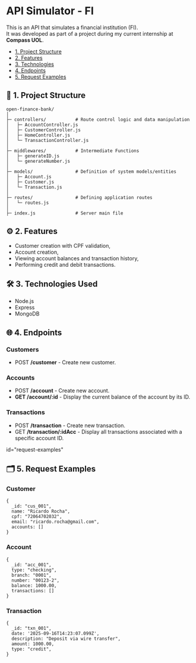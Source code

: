 # API Simulator - FI 

This is an API that simulates a financial institution (FI).  
It was developed as part of a project during my current internship at **Compass UOL**.

- [1. Project Structure](#project-structure)
- [2. Features](#features)
- [3. Technologies](#technologies-used)
- [4. Endpoints](#endpoints)
- [5. Request Examples](#request-examples)

<a id="project-structure"></a>
## 📂 1. Project Structure 

```
open-finance-bank/
│
├─ controllers/           # Route control logic and data manipulation
│   ├─ AccountController.js
│   ├─ CustomerController.js
│   ├─ HomeController.js
│   └─ TransactionController.js
│
├─ middlewares/           # Intermediate Functions
│   ├─ generateID.js
│   └─ generateNumber.js
│
├─ models/                # Definition of system models/entities
│   ├─ Account.js
│   ├─ Customer.js
│   └─ Transaction.js
│
├─ routes/                # Defining application routes
│   └─ routes.js
│
├─ index.js               # Server main file

```

<a id="features"></a>
## ⚙️ 2. Features

- Customer creation with CPF validation,
- Account creation,
- Viewing account balances and transaction history,
- Performing credit and debit transactions.

<a id="technologies-used"></a>
## 🛠️ 3. Technologies Used

- Node.js
- Express
- MongoDB

<a id="endpoints"></a>
## 🌐 4. Endpoints

### Customers
- POST **/customer** - Create new customer.

### Accounts
- POST **/account** - Create new account.
- **GET /account/:id** - Display the current balance of the account by its ID.

### Transactions
- POST **/transaction** - Create new transaction.
- GET **/transaction/:idAcc** - Display all transactions associated with a specific account ID.

<a>id="request-examples"</a>
## 🗂️ 5. Request Examples

### Customer

```
{
  _id: "cus_001",
  name: "Ricardo Rocha",
  cpf: "72064702032",
  email: "ricardo.rocha@gmail.com",
  accounts: []
}
```

### Account

```
{
  _id: "acc_001",
  type: "checking",
  branch: "0001",
  number: "00123-2",
  balance: 1000.00,
  transactions: []
}
```

### Transaction

```
{
  _id: "txn_001",
  date: '2025-09-16T14:23:07.099Z',
  description: "Deposit via wire transfer",
  amount: 1000.00,
  type: "credit",
}
```
